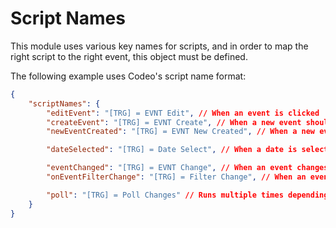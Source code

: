 # Script Names
This module uses various key names for scripts, and in order to
map the right script to the right event, this object must be defined.

The following example uses Codeo's script name format:
```json
{
    "scriptNames": {
        "editEvent": "[TRG] = EVNT Edit", // When an event is clicked
        "createEvent": "[TRG] = EVNT Create", // When a new event should be created in FileMaker
        "newEventCreated": "[TRG] = EVNT New Created", // When a new event is created with the popup

        "dateSelected": "[TRG] = Date Select", // When a date is selected in the side-menu

        "eventChanged": "[TRG] = EVNT Change", // When an event changes, E.G dragged to another time range
        "onEventFilterChange": "[TRG] = Filter Change", // When an event filter is clicked

        "poll": "[TRG] = Poll Changes" // Runs multiple times depending on the polling values set in the config
    }
}
```